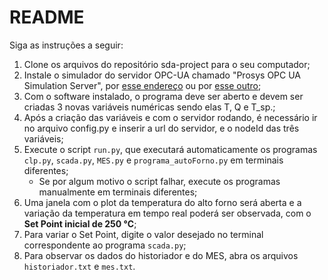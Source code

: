 # README

Siga as instruções a seguir:

1. Clone os arquivos do repositório sda-project para o seu computador;
2. Instale o simulador do servidor OPC-UA chamado "Prosys OPC UA Simulation Server", por [esse endereço](https://ddjbcej.r.af.d.sendibt2.com/tr/cl/m-OP38ihvHD-j1gOH_CV6cf1rmgXAUFO-1og4wcyNQCKAirhNK37EVf3VgosmQ2BaOMNnjUP3kzyTEy9PmA32ey7eUSzLN-cazcIm3oI-q2DZMj9hvRfyBvTKqIDTfCsdIyavg1CFLmtrE1OzzOX4LAvvrGZWRA7EEtKQnrMrquA1aDoyTkm8O3N9DvUr9rU8i4usXw7kgaIKb0p4A6tPKxcDrGHh0y5dBG3uQskLkhzHePi8KINOnpsvO8cOrrePsTxeEXqyXMi2ugvtKsv1-gKUkLrnnqDrmjNEicdBHQMc63Ggfh3jDVcXsxK2JvCMXjpe1Mmt5P1ApKH) ou por [esse outro](https://prosysopc.com/products/opc-ua-simulation-server/);
3. Com o software instalado, o programa deve ser aberto e devem ser criadas 3 novas variáveis numéricas sendo elas T, Q e T_sp.;
4. Após a criação das variáveis e com o servidor rodando, é necessário ir no arquivo config.py e inserir a url do servidor, e o nodeId das três variáveis;
5. Execute o script ```run.py```, que executará automaticamente os programas ```clp.py```, ```scada.py```, ```MES.py``` e ```programa_autoForno.py``` em terminais diferentes;
    - Se por algum motivo o script falhar, execute os programas manualmente em terminais diferentes;
6. Uma janela com o plot da temperatura do alto forno será aberta e a variação da temperatura em tempo real poderá ser observada, com o **Set Point inicial de 250 °C**;
7. Para variar o Set Point, digite o valor desejado no terminal correspondente ao programa ```scada.py```;
8. Para observar os dados do historiador e do MES, abra os arquivos ```historiador.txt``` e ```mes.txt```.